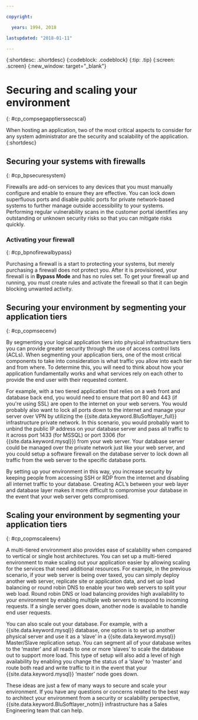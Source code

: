 ```yaml
---

copyright:

  years: 1994, 2018

lastupdated: "2018-01-11"

---
```


{:shortdesc: .shortdesc}
{:codeblock: .codeblock}
{:tip: .tip}
{:screen: .screen}
{:new_window: target="_blank"}

# Securing and scaling your environment
{: #cp_compsegapptierssecscal}

When hosting an application, two of the most critical aspects to consider for any system administrator are the security and scalability of the application.
{:shortdesc}

## Securing your systems with firewalls
{: #cp_bpsecuresystem}

Firewalls are add-on services to any devices that you must manually configure and enable to ensure they are effective. You can lock down superfluous ports and disable public ports for private network-based systems to further manage outside accessibility to your systems. Performing regular vulnerability scans in the customer portal identifies any outstanding or unknown security risks so that you can mitigate risks quickly.

### Activating your firewall
{: #cp_bpnofirewalbypass}

Purchasing a firewall is a start to protecting your systems, but merely purchasing a firewall does not protect you. After it is provisioned, your firewall is in **Bypass Mode** and has no rules set. To get your firewall up and running, you must create rules and activate the firewall so that it can begin blocking unwanted activity.


## Securing your environment by segmenting your application tiers
{: #cp_copmsecenv}

By segmenting your logical application tiers into physical infrastructure tiers you can provide greater security through the use of access control lists (ACLs). When segmenting your application tiers, one of the most critical components to take into consideration is what traffic you allow into each tier and from where. To determine this, you will need to think about how your application fundamentally works and what services rely on each other to provide the end user with their requested content.

For example, with a two tiered application that relies on a web front and database back end, you would need to ensure that port 80 and 443 (if you're using SSL) are open to the internet on your web servers. You would probably also want to lock all ports down to the internet and manage your server over VPN by utilizing the {{site.data.keyword.BluSoftlayer_full}} infrastructure private network. In this scenario, you would probably want to unbind the public IP address on your database server and pass all traffic to it across port 1433 (for MSSQL) or port 3306 (for {{site.data.keyword.mysql}}) from your web server.  Your database server could be managed over the private network just like your web server, and you could setup a software firewall on the database server to lock down all traffic from the web server to the specific database ports.

By setting up your environment in this way, you increase security by keeping people from accessing SSH or RDP from the internet and disabling all internet traffic to your database.  Creating ACL’s between your web layer and database layer makes it more difficult to compromise your database in the event that your web server gets compromised.

## Scaling your environment by segmenting your application tiers
{: #cp_copmscaleenv}

A multi-tiered environment also provides ease of scalability when compared to vertical or single host architectures. You can set up a multi-tiered environment to make scaling out your application easier by allowing scaling for the services that need additional resources. For example, in the previous scenario, if your web server is being over taxed, you can simply deploy another web server, replicate site or application data, and set up load balancing or round robin DNS to enable your two web servers to split your web load. Round robin DNS or load balancing provides high availability to your environment by enabling  multiple web servers to respond to incoming requests.  If a single server goes down, another node is available to handle end user requests.

You can also scale out your database. For example, with a {{site.data.keyword.mysql}} database, one option is to set up another physical server and use it as a ‘slave’ in a {{site.data.keyword.mysql}} Master/Slave replication setup.  You can segment all of your database writes to the ‘master’ and all reads to one or more ‘slaves’ to scale the database out to support more load.  This type of setup will also add a level of high availability by enabling you change the status of a ‘slave’ to ‘master’ and route both read and write traffic to it in the event that your {{site.data.keyword.mysql}} ‘master’ node goes down.

These ideas are just a few of many ways to secure and scale your environment. If you have any questions or concerns related to the best way to architect your environment from a security or scalability perspective, {{site.data.keyword.BluSoftlayer_notm}} infrastructure has a Sales Engineering team that can help.
